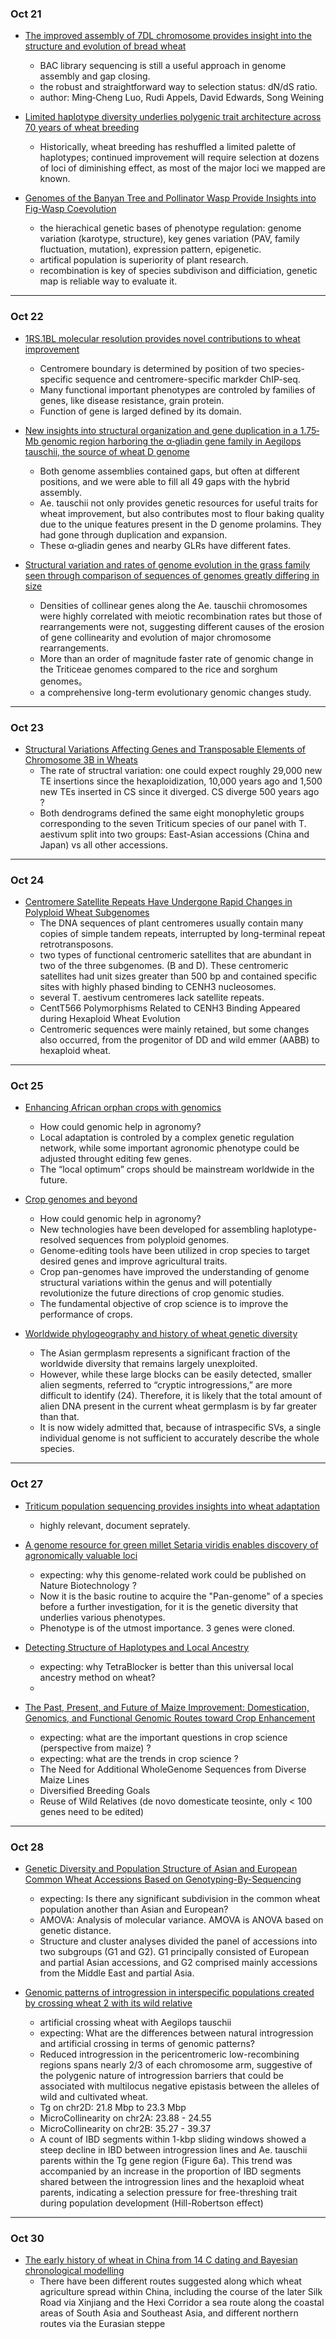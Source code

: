 ### Oct 21

- [The improved assembly of 7DL chromosome provides insight into the structure and evolution of bread wheat](https://onlinelibrary.wiley.com/doi/full/10.1111/pbi.13240)
  - BAC library sequencing is still a useful approach in genome assembly and gap closing.
  - the robust and straightforward way to selection status: dN/dS ratio.
  - author: Ming‐Cheng Luo, Rudi Appels, David Edwards, Song Weining

- [Limited haplotype diversity underlies polygenic trait architecture across 70 years of wheat breeding](https://www.biorxiv.org/content/10.1101/2020.09.15.296533v1.full)
  - Historically, wheat breeding has reshuffled a limited palette of haplotypes; continued improvement will require selection at dozens of loci of diminishing effect, as most of the major loci we mapped are known.
  
- [Genomes of the Banyan Tree and Pollinator Wasp Provide Insights into Fig-Wasp Coevolution](https://www.sciencedirect.com/science/article/pii/S009286742031240X)
  - the hierachical genetic bases of phenotype regulation: genome variation (karotype, structure), key genes variation (PAV, family fluctuation, mutation), expression pattern, epigenetic.
  - artifical population is superiority of plant research. 
  - recombination is key of species subdivison and difficiation, genetic map is reliable way to evaluate it.

----

### Oct 22

- [1RS.1BL molecular resolution provides novel contributions to wheat improvement](https://www.biorxiv.org/content/10.1101/2020.09.14.295733v1.full)
  - Centromere boundary is determined by position of two species-specific sequence and centromere-specific markder ChIP-seq.
  - Many functional important phenotypes are controled by families of genes, like disease resistance, grain protein.
  - Function of gene is larged defined by its domain.

- [New insights into structural organization and gene duplication in a 1.75‐Mb genomic region harboring the α‐gliadin gene family in Aegilops tauschii, the source of wheat D genome](https://onlinelibrary.wiley.com/doi/full/10.1111/tpj.13675)
  - Both genome assemblies contained gaps, but often at different positions, and we were able to fill all 49 gaps with the hybrid assembly. 
  - Ae. tauschii not only provides genetic resources for useful traits for wheat improvement, but also contributes most to flour baking quality due to the unique features present in the D genome prolamins. They had gone through duplication and expansion. 
  - These α‐gliadin genes and nearby GLRs have different fates.

- [Structural variation and rates of genome evolution in the grass family seen through comparison of sequences of genomes greatly differing in size](https://onlinelibrary.wiley.com/doi/full/10.1111/tpj.13964)
  - Densities of collinear genes along the Ae. tauschii chromosomes were highly correlated with meiotic recombination rates but those of rearrangements were not, suggesting different causes of the erosion of gene collinearity and evolution of major chromosome rearrangements.
  - More than an order of magnitude faster rate of genomic change in the Triticeae genomes compared to the rice and sorghum genomes。
  - a comprehensive long-term evolutionary genomic changes study.

----

### Oct 23

- [Structural Variations Affecting Genes and Transposable Elements of Chromosome 3B in Wheats](https://www.frontiersin.org/articles/10.3389/fgene.2020.00891/full)
  - The rate of structral variation: one could expect roughly 29,000 new TE insertions since the hexaploidization, 10,000 years ago and 1,500 new TEs inserted in CS since it diverged. CS diverge 500 years ago ?
  - Both dendrograms defined the same eight monophyletic groups corresponding to the seven Triticum species of our panel with T. aestivum split into two groups: East-Asian accessions (China and Japan) vs all other accessions. 

----

### Oct 24

- [Centromere Satellite Repeats Have Undergone Rapid Changes in Polyploid Wheat Subgenomes](http://www.plantcell.org/content/31/9/2035?ijkey=15781ed32a618c80c364cc350415388f2afc2a9f&keytype2=tf_ipsecsha)
  - The DNA sequences of plant centromeres usually contain many copies of simple tandem repeats, interrupted by long-terminal repeat retrotransposons.
  - two types of functional centromeric satellites that are abundant in two of the three subgenomes. (B and D). These centromeric satellites had unit sizes greater than 500 bp and contained specific sites with highly phased binding to CENH3 nucleosomes.
  - several T. aestivum centromeres lack satellite repeats. 
  - CentT566 Polymorphisms Related to CENH3 Binding Appeared during Hexaploid Wheat Evolution
  - Centromeric sequences were mainly retained, but some changes also occurred, from the progenitor of DD and wild emmer (AABB) to hexaploid wheat.

----

### Oct 25

- [Enhancing African orphan crops with genomics](https://www.nature.com/articles/s41588-020-0601-x)
  - How could genomic help in agronomy?
  - Local adaptation is controled by a complex genetic regulation network, while some important agronomic phenotype could be adjusted throught editing few genes.
  - The “local optimum” crops should be mainstream worldwide in the future.

- [Crop genomes and beyond](https://www.nature.com/articles/s41588-020-0691-5%5d)
  - How could genomic help in agronomy?
  - New technologies have been developed for assembling haplotype-resolved sequences from polyploid genomes.
  - Genome-editing tools have been utilized in crop species to target desired genes and improve agricultural traits. 
  - Crop pan-genomes have improved the understanding of genome structural variations within the genus and will potentially revolutionize the future directions of crop genomic studies.
  - The fundamental objective of crop science is to improve the performance of crops.

- [Worldwide phylogeography and history of wheat genetic diversity](https://advances.sciencemag.org/content/5/5/eaav0536)
  - The Asian germplasm represents a significant fraction of the worldwide diversity that remains largely unexploited.
  - However, while these large blocks can be easily detected, smaller alien segments, referred to “cryptic introgressions,” are more difficult to identify (24). Therefore, it is likely that the total amount of alien DNA present in the current wheat germplasm is by far greater than that.
  - It is now widely admitted that, because of intraspecific SVs, a single individual genome is not sufficient to accurately describe the whole species.

----

### Oct 27

- [Triticum population sequencing provides insights into wheat adaptation](https://www.nature.com/articles/s41588-020-00722-w)
  - highly relevant, document seprately.

- [A genome resource for green millet Setaria viridis enables discovery of agronomically valuable loci](https://www.nature.com/articles/s41587-020-0681-2)
  - expecting: why this genome-related work could be published on Nature Biotechnology ?
  - Now it is the basic routine to acquire the "Pan-genome" of a species before a further investigation, for it is the genetic diversity that underlies various phenotypes.
  - Phenotype is of the utmost importance. 3 genes were cloned. 

- [Detecting Structure of Haplotypes and Local Ancestry](https://www.ncbi.nlm.nih.gov/pmc/articles/PMC3948796/)
  - expecting: why TetraBlocker is better than this universal local ancestry method on wheat?
  - 

- [The Past, Present, and Future of Maize Improvement: Domestication, Genomics, and Functional Genomic Routes toward Crop Enhancement](https://www.sciencedirect.com/science/article/pii/S2590346219300100)
  - expecting: what are the important questions in crop science (perspective from maize) ?
  - expecting: what are the trends in crop science ?
  - The Need for Additional WholeGenome Sequences from Diverse Maize Lines
  - Diversified Breeding Goals
  - Reuse of Wild Relatives (de novo domesticate teosinte, only < 100 genes need to be edited)

----

### Oct 28
- [Genetic Diversity and Population Structure of Asian and European Common Wheat Accessions Based on Genotyping-By-Sequencing](https://www.frontiersin.org/articles/10.3389/fgene.2020.580782/full)
  - expecting: Is there any significant subdivision in the common wheat population another than Asian and European?
  - AMOVA: Analysis of molecular variance. AMOVA is ANOVA based on genetic distance.
  - Structure and cluster analyses divided the panel of accessions into two subgroups (G1 and G2). G1 principally consisted of European and partial Asian accessions, and G2 comprised mainly accessions from the Middle East and partial Asia. 

- [Genomic patterns of introgression in interspecific populations created by crossing wheat 2 with its wild relative](https://www.g3journal.org/content/10/10/3651)
  - artificial crossing wheat with Aegilops tauschii
  - expecting: What are the differences between natural introgression and artificial crossing in terms of genomic patterns?
  - Reduced introgression in the pericentromeric low-recombining regions spans nearly 2/3 of each chromosome arm, suggestive of the polygenic nature of introgression barriers that could be associated with multilocus negative epistasis between the alleles of wild and cultivated wheat.
  - Tg on chr2D: 21.8 Mbp to 23.3 Mbp
  - MicroCollinearity on chr2A: 23.88 - 24.55
  - MicroCollinearity on chr2B: 35.27 - 39.37
  - A count of IBD segments within 1-kbp sliding windows showed a steep decline in IBD between introgression lines and Ae. tauschii parents within the Tg gene region (Figure 6a). This trend was accompanied by an increase in the proportion of IBD segments shared between the introgression lines and the hexaploid wheat parents, indicating a selection pressure for free-threshing trait during population development (Hill-Robertson effect)

----

### Oct 30

- [The early history of wheat in China from 14 C dating and Bayesian chronological modelling](https://doi.org/10.1038/s41477-018-0141-x)
  - There have been different routes suggested along which wheat agriculture spread within China, including the course of the later Silk Road via Xinjiang and the Hexi Corridor a sea route along the coastal areas of South Asia and Southeast Asia, and different northern routes via the Eurasian steppe